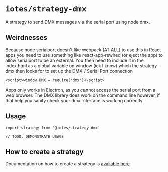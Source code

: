 # `iotes/strategy-dmx`

A strategy to send DMX messages via the serial port using node dmx.

## Weirdnesses

Because node serialport doesn't like webpack (AT ALL) to use this in React apps you need to use something like react-app-rewired (or eject the app) to allow serialport to be an external. You then need to include it in the index.html as a global variable on window (ick I know) which the strategy-dmx then looks for to set up the DMX / Serial Port connection

`<script>window.DMX = require('dmx')</script>`

Apps only works in Electron, as you cannot access the serial port from a web browser. The DMX library does work on the command line however, if that help you sanity check your dmx interface is working correctly.

## Usage

```
import strategy from '@iotes/strategy-dmx'

// TODO: DEMONSTRATE USAGE
```

## How to create a strategy 

Documentation on how to create a strategy is [avaliable here](https://iotes.dev/docs/advanced/strategies)